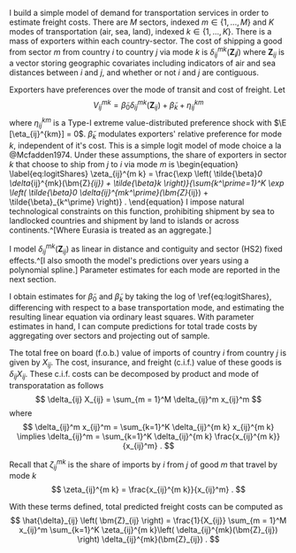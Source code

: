 I build a simple model of demand for transportation services in order to estimate freight costs. There are $M$ sectors, indexed $m \in \left\{ 1, ..., M \right\}$ and $K$ modes of transportation (air, sea, land), indexed $k \in \left\{ 1, ..., K \right\}$. There is a mass of exporters within each country-sector. The cost of shipping a good from sector $m$ from country $i$ to country $j$ via mode $k$ is $\delta_{ij}^{mk}(\bm{Z}_ij)$ where $\bm{Z}_{ij}$ is a vector storing geographic covariates including indicators of air and sea distances between $i$ and $j$, and whether or not $i$ and $j$ are contiguous.

Exporters have preferences over the mode of transit and cost of freight. Let 
$$
V_{ij}^{mk} = \tilde{\beta}_0 \delta_{ij}^{mk}(\bm{Z}_{ij}) + \tilde{\beta}_k + \eta_{ij}^{km}
$$
where $\eta_{ij}^{km}$ is a Type-I extreme value-distributed preference shock with $\E [\eta_{ij}^{km}] = 0$. $\tilde{\beta}_k$ modulates exporters' relative preference for mode $k$, independent of it's cost. This is a simple logit model of mode choice a la @Mcfadden1974. Under these assumptions, the share of exporters in sector $k$ that choose to ship from $j$ to $i$ via mode $m$ is
\begin{equation} \label{eq:logitShares}
\zeta_{ij}^{m k} = \frac{\exp \left( \tilde{\beta}_0 \delta_{ij}^{mk}(\bm{Z}_{ij}) + \tilde{\beta}_k \right)}{\sum_{k^\prime=1}^K \exp \left( \tilde{\beta}_0 \delta_{ij}^{mk^\prime}(\bm{Z}_{ij}) + \tilde{\beta}_{k^\prime} \right)} .
\end{equation}
I impose natural technological constraints on this function, prohibiting shipment by sea to landlocked countries and shipment by land to islands or across continents.^[Where Eurasia is treated as an aggregate.]

I model $\delta_{ij}^{mk}(\bm{Z}_{ij})$ as linear in distance and contiguity and sector (HS2) fixed effects.^[I also smooth the model's predictions over years using a polynomial spline.] Parameter estimates for each mode are reported in the next section.

I obtain estimates for $\tilde{\beta}_0$ and $\tilde{\beta}_k$ by taking the log of \ref{eq:logitShares}, differencing with respect to a base transportation mode, and estimating the resulting linear equation via ordinary least squares. With parameter estimates in hand, I can compute predictions for total trade costs by aggregating over sectors and projecting out of sample. 

The total free on board (f.o.b.) value of imports of country $i$ from country $j$ is given by $X_{ij}$. The cost, insurance, and freight (c.i.f.) value of these goods is $\delta_{ij} X_{ij}$. These c.i.f. costs can be decomposed by product and mode of transporatation as follows
$$
\delta_{ij} X_{ij} = \sum_{m = 1}^M \delta_{ij}^m x_{ij}^m
$$
where
$$
\delta_{ij}^m x_{ij}^m = \sum_{k=1}^K \delta_{ij}^{m k} x_{ij}^{m k} \implies \delta_{ij}^m =  \sum_{k=1}^K \delta_{ij}^{m k} \frac{x_{ij}^{m k}}{x_{ij}^m} .
$$

Recall that $\zeta_{ij}^{m k}$ is the share of imports by $i$ from $j$ of good $m$ that travel by mode $k$
$$
\zeta_{ij}^{m k} = \frac{x_{ij}^{m k}}{x_{ij}^m} .
$$

With these terms defined, total predicted freight costs can be computed as 
$$
\hat{\delta}_{ij} \left( \bm{Z}_{ij} \right) = \frac{1}{X_{ij}} \sum_{m = 1}^M x_{ij}^m \sum_{k=1}^K \zeta_{ij}^{m k}\left( \delta_{ij}^{mk}(\bm{Z}_{ij}) \right) \delta_{ij}^{mk}(\bm{Z}_{ij}) .
$$

